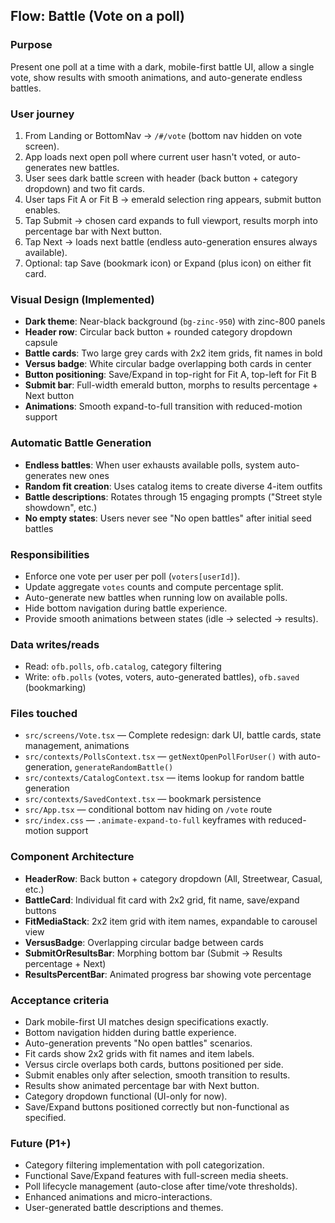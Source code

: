 ## Flow: Battle (Vote on a poll)

### Purpose

Present one poll at a time with a dark, mobile-first battle UI, allow a single vote, show results with smooth animations, and auto-generate endless battles.

### User journey

1. From Landing or BottomNav → `/#/vote` (bottom nav hidden on vote screen).
2. App loads next open poll where current user hasn't voted, or auto-generates new battles.
3. User sees dark battle screen with header (back button + category dropdown) and two fit cards.
4. User taps Fit A or Fit B → emerald selection ring appears, submit button enables.
5. Tap Submit → chosen card expands to full viewport, results morph into percentage bar with Next button.
6. Tap Next → loads next battle (endless auto-generation ensures always available).
7. Optional: tap Save (bookmark icon) or Expand (plus icon) on either fit card.

### Visual Design (Implemented)

- **Dark theme**: Near-black background (`bg-zinc-950`) with zinc-800 panels
- **Header row**: Circular back button + rounded category dropdown capsule  
- **Battle cards**: Two large grey cards with 2x2 item grids, fit names in bold
- **Versus badge**: White circular badge overlapping both cards in center
- **Button positioning**: Save/Expand in top-right for Fit A, top-left for Fit B
- **Submit bar**: Full-width emerald button, morphs to results percentage + Next button
- **Animations**: Smooth expand-to-full transition with reduced-motion support

### Automatic Battle Generation

- **Endless battles**: When user exhausts available polls, system auto-generates new ones
- **Random fit creation**: Uses catalog items to create diverse 4-item outfits
- **Battle descriptions**: Rotates through 15 engaging prompts ("Street style showdown", etc.)
- **No empty states**: Users never see "No open battles" after initial seed battles

### Responsibilities

- Enforce one vote per user per poll (`voters[userId]`).
- Update aggregate `votes` counts and compute percentage split.
- Auto-generate new battles when running low on available polls.
- Hide bottom navigation during battle experience.
- Provide smooth animations between states (idle → selected → results).

### Data writes/reads

- Read: `ofb.polls`, `ofb.catalog`, category filtering
- Write: `ofb.polls` (votes, voters, auto-generated battles), `ofb.saved` (bookmarking)

### Files touched

- `src/screens/Vote.tsx` — Complete redesign: dark UI, battle cards, state management, animations
- `src/contexts/PollsContext.tsx` — `getNextOpenPollForUser()` with auto-generation, `generateRandomBattle()`
- `src/contexts/CatalogContext.tsx` — items lookup for random battle generation
- `src/contexts/SavedContext.tsx` — bookmark persistence
- `src/App.tsx` — conditional bottom nav hiding on `/vote` route
- `src/index.css` — `.animate-expand-to-full` keyframes with reduced-motion support

### Component Architecture

- **HeaderRow**: Back button + category dropdown (All, Streetwear, Casual, etc.)
- **BattleCard**: Individual fit card with 2x2 grid, fit name, save/expand buttons
- **FitMediaStack**: 2x2 item grid with item names, expandable to carousel view
- **VersusBadge**: Overlapping circular badge between cards
- **SubmitOrResultsBar**: Morphing bottom bar (Submit → Results percentage + Next)
- **ResultsPercentBar**: Animated progress bar showing vote percentage

### Acceptance criteria

- Dark mobile-first UI matches design specifications exactly.
- Bottom navigation hidden during battle experience.
- Auto-generation prevents "No open battles" scenarios.
- Fit cards show 2x2 grids with fit names and item labels.
- Versus circle overlaps both cards, buttons positioned per side.
- Submit enables only after selection, smooth transition to results.
- Results show animated percentage bar with Next button.
- Category dropdown functional (UI-only for now).
- Save/Expand buttons positioned correctly but non-functional as specified.

### Future (P1+)

- Category filtering implementation with poll categorization.
- Functional Save/Expand features with full-screen media sheets.
- Poll lifecycle management (auto-close after time/vote thresholds).
- Enhanced animations and micro-interactions.
- User-generated battle descriptions and themes.
